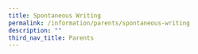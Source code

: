 ```yaml
---
title: Spontaneous Writing
permalink: /information/parents/spontaneous-writing
description: ""
third_nav_title: Parents
---
```

